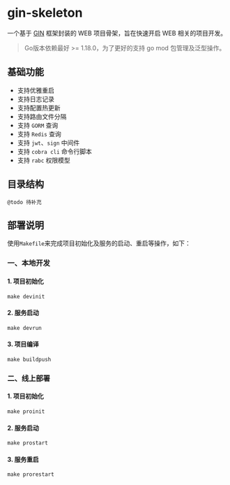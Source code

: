 # gin-skeleton

一个基于 [GIN](https://github.com/gin-gonic/gin) 框架封装的 WEB 项目骨架，旨在快速开启 WEB 相关的项目开发。

> Go版本依赖最好 >= 1.18.0，为了更好的支持 go mod 包管理及泛型操作。

## 基础功能

* 支持优雅重启
* 支持日志记录
* 支持配置热更新
* 支持路由文件分隔
* 支持 `GORM` 查询
* 支持 `Redis` 查询
* 支持 `jwt`、`sign` 中间件 
* 支持 `cobra cli` 命令行脚本
* 支持 `rabc` 权限模型

## 目录结构

```text
@todo 待补充
```

## 部署说明

使用`Makefile`来完成项目初始化及服务的启动、重启等操作，如下：

### 一、本地开发

#### 1. 项目初始化

```shell
make devinit
```

#### 2. 服务启动

```shell
make devrun
```

#### 3. 项目编译

```shell
make buildpush
```

### 二、线上部署

#### 1. 项目初始化

```shell
make proinit
```

#### 2. 服务启动

```shell
make prostart
```

#### 3. 服务重启

```shell
make prorestart
```
